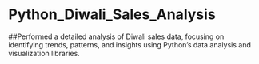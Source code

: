 # Python_Diwali_Sales_Analysis
##Performed a detailed analysis of Diwali sales data, focusing on identifying trends, patterns, and insights using Python’s data analysis and visualization libraries.
